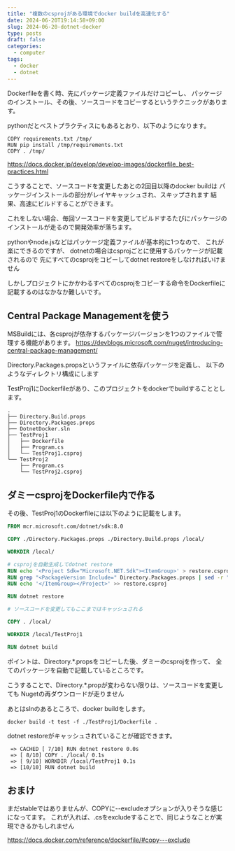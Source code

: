 ```yaml
---
title: "複数のcsprojがある環境でdocker buildを高速化する"
date: 2024-06-20T19:14:58+09:00
slug: 2024-06-20-dotnet-docker
type: posts
draft: false
categories:
  - computer
tags:
  - docker
  - dotnet
---
```


Dockerfileを書く時、先にパッケージ定義ファイルだけコピーし、
パッケージのインストール、その後、ソースコードをコピーするというテクニックがあります。

pythonだとベストプラクティスにもあるとおり、以下のようになります。
```
COPY requirements.txt /tmp/
RUN pip install /tmp/requirements.txt
COPY . /tmp/
```

https://docs.docker.jp/develop/develop-images/dockerfile_best-practices.html

こうすることで、ソースコードを変更したあとの2回目以降のdocker buildは
パッケージインストールの部分がレイヤキャッシュされ、スキップされます
結果、高速にビルドすることができます。

これをしない場合、毎回ソースコードを変更してビルドするたびにパッケージのインストールが走るので開発効率が落ちます。

pythonやnode.jsなどはパッケージ定義ファイルが基本的に1つなので、
これが楽にできるのですが、
dotnetの場合はcsprojごとに使用するパッケージが記載されるので
先にすべてのcsprojをコピーしてdotnet restoreをしなければいけません

しかしプロジェクトにかかわるすべてのcsprojをコピーする命令をDockerfileに記載するのはなかなか難しいです。

## Central Package Managementを使う

MSBuildには、各csprojが依存するパッケージバージョンを1つのファイルで管理する機能があります。
https://devblogs.microsoft.com/nuget/introducing-central-package-management/

Directory.Packages.propsというファイルに依存パッケージを定義し、
以下のようなディレクトリ構成にします

TestProj1にDockerfileがあり、このプロジェクトをdockerでbuildすることとします。
```
.
├── Directory.Build.props
├── Directory.Packages.props
├── DotnetDocker.sln
├── TestProj1
│   ├── Dockerfile
│   ├── Program.cs
│   └── TestProj1.csproj
└── TestProj2
    ├── Program.cs
    └── TestProj2.csproj
```

## ダミーcsprojをDockerfile内で作る

その後、TestProj1のDockerfileには以下のように記載をします。

```Dockerfile
FROM mcr.microsoft.com/dotnet/sdk:8.0

COPY ./Directory.Packages.props ./Directory.Build.props /local/

WORKDIR /local/

# csprojを自動生成してdotnet restore
RUN echo '<Project Sdk="Microsoft.NET.Sdk"><ItemGroup>' > restore.csproj
RUN grep "<PackageVersion Include=" Directory.Packages.props | sed -r "s/<PackageVersion Include=/<PackageReference Include=/g" | sed -r "s/Version=[^ ]+//g" >> restore.csproj
RUN echo '</ItemGroup></Project>' >> restore.csproj

RUN dotnet restore

# ソースコードを変更してもここまではキャッシュされる

COPY . /local/

WORKDIR /local/TestProj1

RUN dotnet build
```

ポイントは、Directory.*.propsをコピーした後、ダミーのcsprojを作って、
全てのパッケージを自動で記載しているところです。

こうすることで、Directory.*.propが変わらない限りは、ソースコードを変更しても
Nugetの再ダウンロードが走りません

あとはslnのあるところで、docker buildをします。

```
docker build -t test -f ./TestProj1/Dockerfile .
```

dotnet restoreがキャッシュされていることが確認できます。
```
 => CACHED [ 7/10] RUN dotnet restore 0.0s
 => [ 8/10] COPY . /local/ 0.1s
 => [ 9/10] WORKDIR /local/TestProj1 0.1s
 => [10/10] RUN dotnet build 
```

## おまけ
まだstableではありませんが、COPYに--excludeオプションが入りそうな感じになってます。
これが入れば、.csをexcludeすることで、同じようなことが実現できるかもしれません

https://docs.docker.com/reference/dockerfile/#copy---exclude